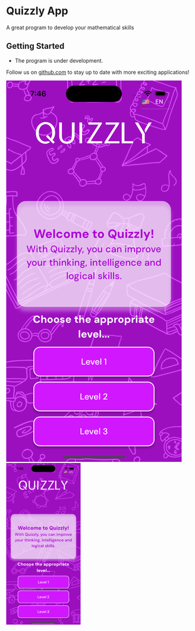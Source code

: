 # Quizzly App

A great program to develop your mathematical skills

## Getting Started

- The program is under development. 

Follow us on [github.com](https://github.com/erkinovs-blog) to stay
up to date with more exciting applications!

![homepage](assets/homepage.png?raw=true)
<img src="assets/homepage.png" width="200" />
